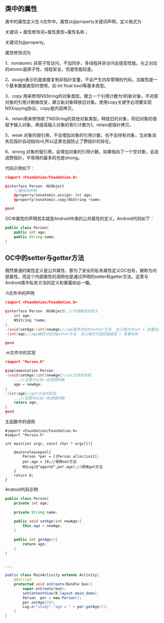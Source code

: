 ## 类中的属性

类中的属性定义在.h文件中。属性以@property关键词声明，定义格式为

关键词 + 属性修饰词+属性类型+属性名称；

关键词为@property,

属性修饰词为

1、nonatomic 非原子性访问，不加同步，多线程并非访问会提高性能。与之对应的atomic是原子性，线程安全，但是性能较差。

2、assign表示的是直接复制非指针变量，不会产生内存管理的代码，当属性是一个基本数据类型时使用，如 int float bool等基本类型。

3、copy 用来修饰NSString的对象类型。建立一个引用计数为1的新对象，不对原对象的引用计数做改变，建立新对象释放旧对象。使用copy关键字必须要实现NSXopying协议。copy是内容拷贝。

4、retain用来修饰除了NSString的其他对象类型。释放旧的对象，将旧对象的值赋予输入对象，再提高输入对象的索引计数为1。retain是指针拷贝。

5、weak 对象的弱引用，不会增加对象的引用计数，也不会持有对象，当对象消失后指针自动指向nil,所以这里也就防止了野指针的存在。

6、strong 对象的强引用，会增加对象的引用计数，如果指向了一个空对象，会造成野指针，平常用的最多的也是strong。

代码示例如下：

```cpp
#import <Foundation/Foundation.h>

@interface Person :NSObject
    //属性的声明
    @property(nonatomic,assign) int age;
    @property(nonatomic,copy)NSString *name;

@end
```

OC中属性的声明其实就是Android中类的公共属性的定义，Android代码如下：

```java
public class Person{
    public int age;
    public String name;
}
```

## OC中的setter与getter方法

既然普通的属性定义是公共属性，那为了安全的私有属性定义OC也有，被称为内部属性。而这个内部属性的调用也是通过声明的setter和getter方法。这里与Android类中私有方法的定义和暴露如出一辙。

.h文件中的声明

```cpp
#import <Foundation/Foundation.h>

@interface Person :NSObject{ //内部属性的定义
    int age;
    NSString *name;
}
-(void)setAge:(int)newAge;//age属性对应的setter方法  定义格式为set + 变量名称(首字母大写)
-(int)age;//age属性对应的getter方法  定义格式为返回值类型 + 变量名称

@end
```

.m文件中的实现

```cpp
#import "Person.h"

@implementation Person
-(void)setAge:(int)newAge{//set方法的实现
    ...//这里可以加一些逻辑判断
    age = newAge;
}
-(int)age{//get方法的实现
    ...//这里可以加一些逻辑判断
    return age;
}
@end
```

主函数中的调用

```
#import <Foundation/Foundation.h>
#import "Person.h"

int main(int argc, const char * argv[]){

    @autoreleasepool{
        Person *per = [[Person alloc]init];
        per.age = 18;//调用set方法
        NSLog(@"age=%d",per.age);//调用get方法
    }
    return 0;
}
```



Android代码示例

```java
public class Person{
    private int age;
    
    private String name;
    
    public void setAge(int newAge){
        this.age = newAge;
    }
    
    public int getAge(){
        return age;    
    }
}


....

public class MainActivity extends Activity{
    @Ovrried
    protected void onCreate(Bundle bun){
        super.onCreate(bun);
        setContentView(R.layout.main_demo);
        Person  per = new Person();
        per.setAge(18);
        Log.e("study","age = " + per.getAge());
    }
}
```




